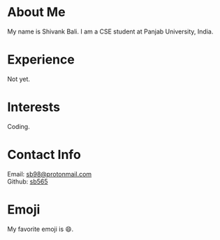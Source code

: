 # About Me
My name is Shivank Bali. I am a CSE student at Panjab University, India. 
# Experience
Not yet. 
# Interests
Coding. 
# Contact Info
Email: [sb98@protonmail.com](mailto:sb98@protonmail.com)  
Github: [sb565](https://github.com/sb565)
# Emoji
My favorite emoji is :smile:. 
